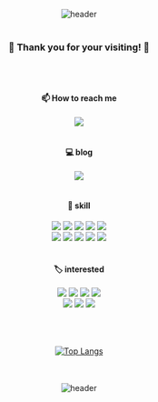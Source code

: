 <!--
**franjisca/franjisca** is a ✨ _special_ ✨ repository because its `README.md` (this file) appears on your GitHub profile.

Here are some ideas to get you started:

- 🔭 I’m currently working on ...
- 🌱 I’m currently learning ...
- 👯 I’m looking to collaborate on ...
- 🤔 I’m looking for help with ...
- 💬 Ask me about ...
- 📫 How to reach me: ...
- 😄 Pronouns: ...
- ⚡ Fun fact: ...
-->

<div align="center">
  
![header](https://capsule-render.vercel.app/api?type=shark&color=gradient&customColorList=0,2,2,5,30)
<br/>
<br/>

### 👋 Thank you for your visiting! 👋 
</div>

<br/>
<br/>

<div align="center">

#### 📫 How to reach me
<a href="mailto:publicjy324@gmail.com" title="send a mail"><img src="https://img.shields.io/badge/email-F06B66?style=for-the-badge&logo=Gmail&logoColor=white"/></a>
<br/>
<br/>

#### 💻 blog
<a href="https://velog.io/@hanj1yeon" title="move to jiyeon's blog"><img src="https://img.shields.io/badge/velog-20C997?style=for-the-badge&logo=velog&logoColor=white"/></a>
<br/>
<br/>

#### 📝 skill
<img src="https://img.shields.io/badge/JAVA-007396?style=for-the-badge&logo=java&logoColor=white"/>
<img src="https://img.shields.io/badge/Spring-6DB33F?style=for-the-badge&logo=spring&logoColor=white"/>
<img src="https://img.shields.io/badge/React-61DAFB?style=for-the-badge&logo=react&logoColor=white"/>
<img src="https://img.shields.io/badge/Oracle-F80000?style=for-the-badge&logo=oracle&logoColor=white"/>
<img src="https://img.shields.io/badge/Mysql-4479A1?style=for-the-badge&logo=mysql&logoColor=white"/>
<br/>
<img src="https://img.shields.io/badge/HTML5-E34F26?style=for-the-badge&logo=html5&logoColor=white"/>
<img src="https://img.shields.io/badge/css3-1572B6?style=for-the-badge&logo=css3&logoColor=white"/>
<img src="https://img.shields.io/badge/springboot-6DB33F?style=for-the-badge&logo=springboot&logoColor=white">
<img src="https://img.shields.io/badge/github-181717?style=for-the-badge&logo=github&logoColor=white">
<img src="https://img.shields.io/badge/Thymeleaf-005F0F?style=for-the-badge&logo=thymeleaf&logoColor=white">
<br/>
<br/>

#### 🏷️ interested
<img src="https://img.shields.io/badge/nodeJs-339933?style=for-the-badge&logo=nodejs&logoColor=white">
<img src="https://img.shields.io/badge/nextjs-000000?style=for-the-badge&logo=nextjs&logoColor=white">
<img src="https://img.shields.io/badge/firebase-000000?style=for-the-badge&logo=firebase&logoColor=white">
<img src="https://img.shields.io/badge/aws-232F3E?style=for-the-badge&logo=amazonaws&logoColor=white">
<br/>

<img src="https://img.shields.io/badge/doker-2496ED?style=for-the-badge&logo=doker&logoColor=white">
<img src="https://img.shields.io/badge/linux-FCC624?style=for-the-badge&logo=linux&logoColor=white">
<img src="https://img.shields.io/badge/redis-DC382D?style=for-the-badge&logo=redis&logoColor=white">
<br/>
<br/>
<br/>
<br/>

[![Top Langs](https://github-readme-stats.vercel.app/api/top-langs/?username=franjisca&layout=compact)](https://github.com/franjisca/github-readme-stats)
<br/>
<br/>
<br/>

</div>

<div align="center">
  
![header](https://capsule-render.vercel.app/api?type=shark&color=gradient&customColorList=0,2,2,5,30)

</div>

